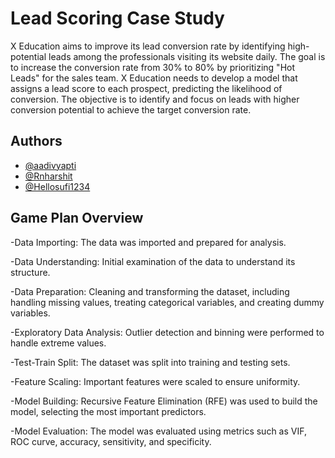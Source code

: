 
# Lead Scoring Case Study 

X Education aims to improve its lead conversion rate by identifying high-potential leads among the professionals visiting its website daily. The goal is to increase the conversion rate from 30% to 80% by prioritizing "Hot Leads" for the sales team.
X Education needs to develop a model that assigns a lead score to each prospect, predicting the likelihood of conversion. The objective is to identify and focus on leads with higher conversion potential to achieve the target conversion rate.

## Authors

- [@aadivyapti](https://github.com/aadivyapti)
- [@Rnharshit](https://github.com/Rnharshit)
- [@Hellosufi1234](https://github.com/Hellosufi1234)

## Game Plan Overview
-Data Importing: The data was imported and prepared for analysis.

-Data Understanding: Initial examination of the data to understand its structure.

-Data Preparation: Cleaning and transforming the dataset, including handling missing values, treating categorical variables, and creating dummy variables.

-Exploratory Data Analysis: Outlier detection and binning were performed to handle extreme values.

-Test-Train Split: The dataset was split into training and testing sets.

-Feature Scaling: Important features were scaled to ensure uniformity.

-Model Building: Recursive Feature Elimination (RFE) was used to build the model, selecting the most important predictors.

-Model Evaluation: The model was evaluated using metrics such as VIF, ROC curve, accuracy, sensitivity, and specificity.